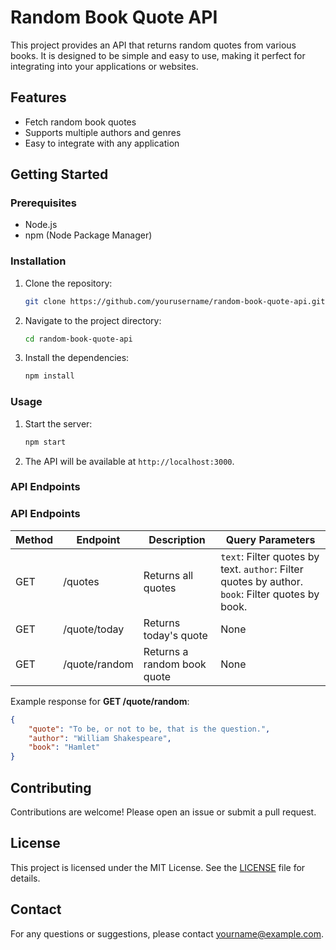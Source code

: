 # Random Book Quote API

This project provides an API that returns random quotes from various books. It is designed to be simple and easy to use, making it perfect for integrating into your applications or websites.

## Features

- Fetch random book quotes
- Supports multiple authors and genres
- Easy to integrate with any application

## Getting Started

### Prerequisites

- Node.js
- npm (Node Package Manager)

### Installation

1. Clone the repository:
   ```sh
   git clone https://github.com/yourusername/random-book-quote-api.git
   ```
2. Navigate to the project directory:
   ```sh
   cd random-book-quote-api
   ```
3. Install the dependencies:
   ```sh
   npm install
   ```

### Usage

1. Start the server:
   ```sh
   npm start
   ```
2. The API will be available at `http://localhost:3000`.

### API Endpoints

### API Endpoints

| Method | Endpoint      | Description                 | Query Parameters                                                                                 |
| ------ | ------------- | --------------------------- | ------------------------------------------------------------------------------------------------ |
| GET    | /quotes       | Returns all quotes          | `text`: Filter quotes by text. `author`: Filter quotes by author. `book`: Filter quotes by book. |
| GET    | /quote/today  | Returns today's quote       | None                                                                                             |
| GET    | /quote/random | Returns a random book quote | None                                                                                             |

Example response for **GET /quote/random**:

```json
{
	"quote": "To be, or not to be, that is the question.",
	"author": "William Shakespeare",
	"book": "Hamlet"
}
```

## Contributing

Contributions are welcome! Please open an issue or submit a pull request.

## License

This project is licensed under the MIT License. See the [LICENSE](LICENSE) file for details.

## Contact

For any questions or suggestions, please contact [yourname@example.com](mailto:yourname@example.com).
